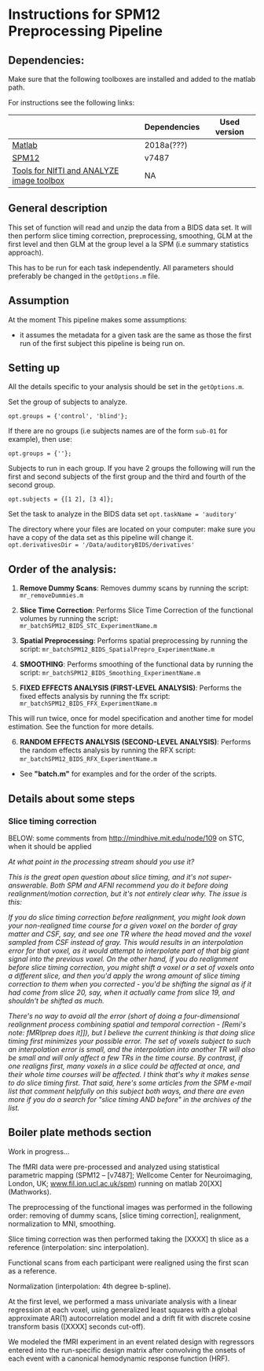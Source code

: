 
# Instructions for SPM12 Preprocessing Pipeline

## Dependencies:

Make sure that the following toolboxes are installed and added to the matlab path.

For instructions see the following links:

|                                                                                                                                          | Dependencies | Used version |
|------------------------------------------------------------------------------------------------------------------------------------------|--------------|--------------|
| [Matlab](https://www.mathworks.com/products/matlab.html)                                                                                 | 2018a(???)   |              |
| [SPM12](https://www.fil.ion.ucl.ac.uk/spm/software/spm12/)                                                                               | v7487        |              |
| [Tools for NIfTI and ANALYZE image toolbox](https://www.mathworks.com/matlabcentral/fileexchange/8797-tools-for-nifti-and-analyze-image) | NA           |              |

## General description
This set of function will read and unzip the data from a BIDS data set. It will then perform slice timing correction, preprocessing, smoothing, GLM at the first level and then GLM at the group level a la SPM (i.e summary statistics approach).

This has to be run for each task independently. All parameters should preferably be changed in the `getOptions.m` file.

## Assumption
At the moment This pipeline makes some assumptions:
 - it assumes the metadata for a given task are the same as those the first run of the first subject this pipeline is being run on.


## Setting up
All the details specific to your analysis should be set in the `getOptions.m`.

Set the group of subjects to analyze.
```
opt.groups = {'control', 'blind'};
```

If there are no groups (i.e subjects names are of the form `sub-01` for example), then use:
```
opt.groups = {''};
```

Subjects to run in each group. If you have 2 groups the  following will run the first and second subjects of the first group and the third and fourth of the second group.
```
opt.subjects = {[1 2], [3 4]};
```

Set the task to analyze in the BIDS data set
`opt.taskName = 'auditory'`

The directory where your files are located on your computer: make sure you have a copy of the data set as this pipeline will change it.
`opt.derivativesDir = '/Data/auditoryBIDS/derivatives'`


## Order of the analysis:

1. __Remove Dummy Scans__:
Removes dummy scans by running the script:
`mr_removeDummies.m`

2. __Slice Time Correction__: Performs Slice Time Correction of the functional volumes by running the script:
`mr_batchSPM12_BIDS_STC_ExperimentName.m`

3. __Spatial Preprocessing__:
Performs spatial preprocessing by running the script:
`mr_batchSPM12_BIDS_SpatialPrepro_ExperimentName.m`

4. __SMOOTHING__:
Performs smoothing of the functional data by running the script:
`mr_batchSPM12_BIDS_Smoothing_ExperimentName.m`

5. __FIXED EFFECTS ANALYSIS (FIRST-LEVEL ANALYSIS)__:
Performs the fixed effects analysis by running the ffx script:
`mr_batchSPM12_BIDS_FFX_ExperimentName.m`

This will run twice, once for model specification and another time for model estimation. See the function for more details.

6. __RANDOM EFFECTS ANALYSIS (SECOND-LEVEL ANALYSIS)__:
Performs the random effects analysis by running the RFX script:
`mr_batchSPM12_BIDS_RFX_ExperimentName.m`

- See __"batch.m"__ for examples and for the order of the scripts.


## Details about some steps

### Slice timing correction

BELOW: some comments from http://mindhive.mit.edu/node/109 on STC, when it should be applied

_At what point in the processing stream should you use it?_

_This is the great open question about slice timing, and it's not super-answerable. Both SPM and AFNI recommend you do it before doing realignment/motion correction, but it's not entirely clear why. The issue is this:_

_If you do slice timing correction before realignment, you might look down your non-realigned time course for a given voxel on the border of gray matter and CSF, say, and see one TR where the head moved and the voxel sampled from CSF instead of gray. This would results in an interpolation error for that voxel, as it would attempt to interpolate part of that big giant signal into the previous voxel. On the other hand, if you do realignment before slice timing correction, you might shift a voxel or a set of voxels onto a different slice, and then you'd apply the wrong amount of slice timing correction to them when you corrected - you'd be shifting the signal as if it had come from slice 20, say, when it actually came from slice 19, and shouldn't be shifted as much._

_There's no way to avoid all the error (short of doing a four-dimensional realignment process combining spatial and temporal correction - [Remi's note: fMRIprep does it]]), but I believe the current thinking is that doing slice timing first minimizes your possible error. The set of voxels subject to such an interpolation error is small, and the interpolation into another TR will also be small and will only affect a few TRs in the time course. By contrast, if one realigns first, many voxels in a slice could be affected at once, and their whole time courses will be affected. I think that's why it makes sense to do slice timing first. That said, here's some articles from the SPM e-mail list that comment helpfully on this subject both ways, and there are even more if you do a search for "slice timing AND before" in the archives of the list._


## Boiler plate methods section

Work in progress...


The fMRI data were pre-processed and analyzed using statistical parametric mapping (SPM12 – [v7487]; Wellcome Center for Neuroimaging, London, UK; www.fil.ion.ucl.ac.uk/spm) running on matlab 20[XX] (Mathworks).

The preprocessing of the functional images was performed in the following order: removing of dummy scans, [slice timing correction], realignment, normalization to MNI, smoothing.

Slice timing correction was then performed taking the [XXXX] th slice as a reference (interpolation: sinc interpolation).

Functional scans from each participant were realigned using the first scan as a reference.

Normalization
(interpolation: 4th degree b-spline).

At the first level, we performed a mass univariate analysis with a linear regression at each voxel, using generalized least squares with a global approximate AR(1) autocorrelation model and a drift fit with discrete cosine transform basis ([XXXX] seconds cut-off).

We modeled the fMRI experiment in an event related design with regressors entered into the run-specific design matrix after convolving the onsets of each event with a canonical hemodynamic response function (HRF).
